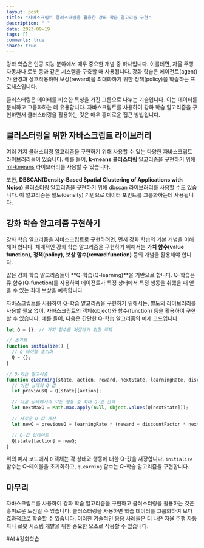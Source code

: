 ```yaml
---
layout: post
title: "자바스크립트 클러스터링을 활용한 강화 학습 알고리즘 구현"
description: " "
date: 2023-09-19
tags: []
comments: true
share: true
---
```


강화 학습은 인공 지능 분야에서 매우 중요한 개념 중 하나입니다. 이를테면, 자율 주행 자동차나 로봇 등과 같은 시스템을 구축할 때 사용됩니다. 강화 학습은 에이전트(agent)가 환경과 상호작용하며 보상(reward)을 최대화하기 위한 정책(policy)을 학습하는 프로세스입니다.

클러스터링은 데이터를 비슷한 특성을 가진 그룹으로 나누는 기술입니다. 이는 데이터를 분석하고 그룹화하는 데 유용합니다. 자바스크립트를 사용하여 강화 학습 알고리즘을 구현하면서 클러스터링을 활용하는 것은 매우 흥미로운 접근 방법입니다.

## 클러스터링을 위한 자바스크립트 라이브러리

여러 가지 클러스터링 알고리즘을 구현하기 위해 사용할 수 있는 다양한 자바스크립트 라이브러리들이 있습니다. 예를 들어, **k-means 클러스터링** 알고리즘을 구현하기 위해 [ml-kmeans](https://github.com/mljs/kmeans) 라이브러리를 사용할 수 있습니다.

또한, **DBSCAN(Density-Based Spatial Clustering of Applications with Noise)** 클러스터링 알고리즘을 구현하기 위해 [dbscan](https://github.com/mljs/dbscan) 라이브러리를 사용할 수도 있습니다. 이 알고리즘은 밀도(density) 기반으로 데이터 포인트를 그룹화하는데 사용됩니다.

## 강화 학습 알고리즘 구현하기

강화 학습 알고리즘을 자바스크립트로 구현하려면, 먼저 강화 학습의 기본 개념을 이해해야 합니다. 체계적인 강화 학습 알고리즘을 구현하기 위해서는 **가치 함수(value function)**, **정책(policy)**, **보상 함수(reward function)** 등의 개념을 활용해야 합니다.

많은 강화 학습 알고리즘들이 **Q-학습(Q-learning)**을 기반으로 합니다. Q-학습은 큐 함수(Q-function)를 사용하여 에이전트가 특정 상태에서 특정 행동을 취했을 때 얻을 수 있는 최대 보상을 예측합니다.

자바스크립트를 사용하여 Q-학습 알고리즘을 구현하기 위해서는, 별도의 라이브러리를 사용할 필요 없이, 자바스크립트의 객체(object)와 함수(function) 등을 활용하여 구현할 수 있습니다. 예를 들어, 다음은 간단한 Q-학습 알고리즘의 예제 코드입니다.

```javascript
let Q = {}; // 가치 함수를 저장하기 위한 객체

// 초기화
function initialize() {
  // Q-테이블 초기화
  Q = {};
}

// Q-학습 알고리즘
function qLearning(state, action, reward, nextState, learningRate, discountFactor) {
  // 이전 상태의 Q-값
  let previousQ = Q[state][action];

  // 다음 상태에서의 모든 행동 중 최대 Q-값 선택
  let nextMaxQ = Math.max.apply(null, Object.values(Q[nextState]));

  // 새로운 Q-값 계산
  let newQ = previousQ + learningRate * (reward + discountFactor * nextMaxQ - previousQ);

  // Q-값 업데이트
  Q[state][action] = newQ;
}
```

위의 예시 코드에서 `Q` 객체는 각 상태와 행동에 대한 Q-값을 저장합니다. `initialize` 함수는 Q-테이블을 초기화하고, `qLearning` 함수는 Q-학습 알고리즘을 구현합니다.

## 마무리

자바스크립트를 사용하여 강화 학습 알고리즘을 구현하고 클러스터링을 활용하는 것은 흥미로운 도전일 수 있습니다. 클러스터링을 사용하면 학습 데이터를 그룹화하여 보다 효과적으로 학습할 수 있습니다. 이러한 기술적인 응용 사례들은 더 나은 자율 주행 자동차나 로봇 시스템 개발을 위한 중요한 요소로 작용할 수 있습니다.

#AI #강화학습